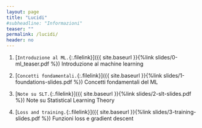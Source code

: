```yaml
---
layout: page
title: "Lucidi"
#subheadline: "Informazioni"
teaser: ""
permalink: /lucidi/
header: no
---
```


1. [`Introduzione al ML.`{:.filelink}]({{ site.baseurl }}{%link slides/0-ml_teaser.pdf %}) Introduzione al machine learning

1. [`Concetti fondamentali.`{:.filelink}]({{ site.baseurl }}{%link slides/1-foundations-slides.pdf %}) Concetti fondamentali del ML

1. [`Note su SLT.`{:.filelink}]({{ site.baseurl }}{%link slides/2-slt-slides.pdf %}) Note su Statistical Learning Theory

1. [`Loss and training.`{:.filelink}]({{ site.baseurl }}{%link slides/3-training-slides.pdf %}) Funzioni loss e gradient descent